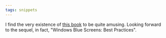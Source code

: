 ```yaml
---
tags: snippets
---
```


I find the very existence of [this book](http://oreilly.com/catalog/9781565923560) to be quite amusing. Looking forward to the sequel, in fact, "Windows Blue Screens: Best Practices".
